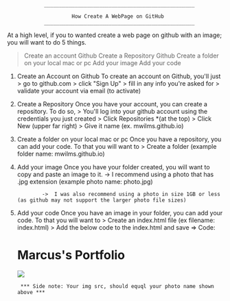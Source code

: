                 _________________________________________________

                         How Create A WebPage on GitHub
                _________________________________________________
                         
At a high level, if you to wanted create a web page on github with an image; you will want to do 5 things.
   > Create an account Github
   > Create a Repository Github
   > Create a folder on your local mac or pc
   > Add your image
   > Add your code
   


1. Create an Account on Github
         To create an account on Github, you'll just 
           > go to github.com 
           > click "Sign Up" 
           > fill in any info you're asked for
           > validate your account via email (to activate)


2. Create a Repository
          Once you have your account, you can create a repository. To do so,
             > You'll log into your github account using the credentials you just created
             > Click Repositories *(at the top)
             > Click New (upper far right)
             > Give it name (ex. mwilms.github.io)


3. Create a folder on your local mac or pc
         Once you have a repository, you can add your code. To that you will want to
             > Create a folder (example folder name: mwilms.github.io)
           


4. Add your image
         Once you have your folder created, you will want to copy and paste an image to it. 
               -> I recommend using a photo that has .jpg extension                 (example photo name: photo.jpg)

               ->  I was also recommend using a photo in size 1GB or less           (as github may not support the larger photo file sizes)
      
 
5. Add your code 
         Once you have an image in your folder, you can add your code. To that you will want to
            > Create an index.html file   (ex filename: index.html)
            > Add the below code to the index.html and save
                => Code: 
                     <html>
                       <h1>Marcus's Portfolio</h1>
                       <img src="./photo.jpg" />
                     </html>

        *** Side note: Your img src, should equql your photo name shown above ***